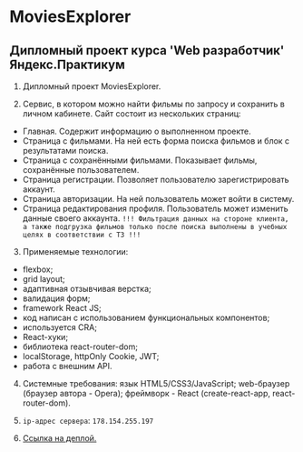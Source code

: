 # MoviesExplorer

## Дипломный проект курса 'Web разработчик' Яндекс.Практикум

1. Дипломный проект MoviesExplorer.

2. Сервис, в котором можно найти фильмы по запросу и сохранить в личном кабинете.
Сайт состоит из нескольких страниц:
- Главная. Содержит информацию о выполненном проекте.
- Страница с фильмами. На ней есть форма поиска фильмов и блок с результатами поиска.
- Страница с сохранёнными фильмами. Показывает фильмы, сохранённые пользователем.
- Страница регистрации. Позволяет пользователю зарегистрировать аккаунт.
- Страница авторизации. На ней пользователь может войти в систему.
- Страница редактирования профиля. Пользователь может изменить данные своего аккаунта.
`!!! Фильтрация данных на стороне клиента, а также подгрузка фильмов только после поиска выполнены в учебных целях в соответствии с ТЗ !!!`

3. Применяемые технологии:
  - flexbox;
  - grid layout;
  - адаптивная отзывчивая верстка;
  - валидация форм;
  - framework React JS;
  - код написан с использованием функциональных компонентов;
  - используется CRA;
  - React-хуки;
  - библиотека react-router-dom;
  - localStorage, httpOnly Cookie, JWT;
  - работа с внешним API.

4. Системные требования: язык HTML5/CSS3/JavaScript; web-браузер (браузер автора - Opera); фреймворк - React (create-react-app, react-router-dom).

5. `ip-адрес сервера`: <code>178.154.255.197</code>

6. [Ссылка на деплой.](https://antoshkow.movies-explorer.nomoredomains.monster/ "Ссылка на деплой.")
